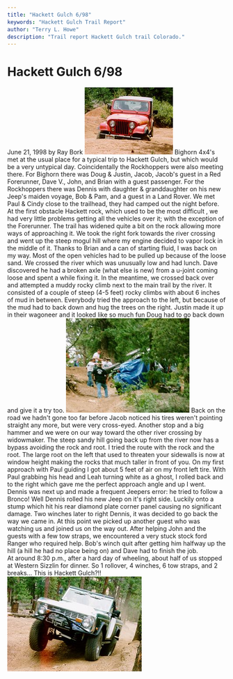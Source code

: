 ```yaml
---
title: "Hackett Gulch 6/98"
keywords: "Hackett Gulch Trail Report"
author: "Terry L. Howe"
description: "Trail report Hackett Gulch trail Colorado."
---
```


# Hackett Gulch 6/98
June 21, 1998
by Ray Bork
![John sideways on the mogul field](hg980603.jpg)
Bighorn 4x4's met at the usual place for a typical trip to Hackett
Gulch, but which would be a very untypical day.  Coincidentally the
Rockhoppers were also meeting there.  For Bighorn there was Doug &
Justin, Jacob, Jacob's guest in a Red Forerunner, Dave V., John, and
Brian with a guest passenger.  For the Rockhoppers there was Dennis with
daughter & granddaughter on his new Jeep's maiden voyage, Bob & Pam, and
a guest in a Land Rover.  We met Paul & Cindy close to the trailhead,
they had camped out the night before.
At the first obstacle Hackett rock, which used to be the most
difficult , we had very little problems getting all the vehicles over
it; with the exception of the Forerunner.  The trail  has widened quite
a bit on the rock allowing more ways of approaching it.  We took the
right fork towards the river crossing and went up the steep mogul hill
where my engine decided to vapor lock in the middle of it.  Thanks to
Brian and a can of starting fluid, I was back on my way.  Most of the
open vehicles had to be pulled up because of the loose sand.  We crossed
the river which was unusually low and had lunch.  Dave discovered he had
a broken axle (what else is new) from a u-joint coming loose and spent a
while fixing it.  In the meantime, we crossed back over and attempted a
muddy rocky climb next to the main trail by the river.  It consisted of
a couple of steep (4-5 feet) rocky climbs with about 6 inches of mud in
between.  Everybody tried the approach to the left, but because of the
mud had to back down and hug the trees on the right.  Justin made it up
in their wagoneer and it looked like so much fun Doug had to go back
down and give it a try too.
![Dennis on his side](hg980602.jpg)
Back on the road we hadn't gone too far before Jacob noticed his
tires weren't pointing straight any more, but were very cross-eyed. 
Another stop and a big hammer and we were on our way toward the other
river crossing by widowmaker.  The steep sandy hill going back up from
the river now has a bypass avoiding the rock and root.  I tried the
route with the rock and the root.  The large root on the left that used
to threaten your sidewalls is now at window height making the rocks that
much taller in front of you.  On my first approach with Paul guiding I
got about 5 feet of air on my front left tire.  With Paul grabbing his
head and Leah turning white as a ghost, I rolled back and to the right
which gave me the perfect approach angle and up I went.  Dennis was next
up and made a frequent Jeepers error: he tried to follow a Bronco!  Well
Dennis rolled his new Jeep on it's right side.  Luckily onto a stump
which hit his rear diamond plate corner panel causing no significant
damage.  Two winches later to right Dennis,  it was decided to go back
the way we came in.  At this point we picked up another guest who was
watching us and joined us on the way out.
After helping John and the guests with a few tow straps, we
encountered a very stuck stock ford Ranger who required help.  Bob's
winch quit after getting him halfway up the hill (a hill he had no place
being on) and Dave had to finish the job.  
At around 8:30 p.m., after a hard day of wheeling, about half of us
stopped at Western Sizzlin for dinner.  So 1 rollover, 4 winches, 6 tow
straps, and 2 breaks... This is Hackett Gulch?!!
![Dave with some air on Hackett](hg980601.jpg)
